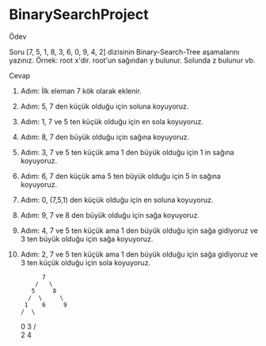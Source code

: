 # BinarySearchProject
Ödev

Soru
[7, 5, 1, 8, 3, 6, 0, 9, 4, 2] dizisinin Binary-Search-Tree aşamalarını yazınız.
Örnek: root x'dir. root'un sağından y bulunur. Solunda z bulunur vb.

Cevap
1. Adım: İlk eleman 7 kök olarak eklenir.
2. Adım: 5, 7 den küçük olduğu için soluna koyuyoruz.
3. Adım: 1, 7 ve 5 ten küçük olduğu için en sola koyuyoruz.
4. Adım: 8, 7 den büyük olduğu için sağına koyuyoruz.
5. Adım: 3, 7 ve 5 ten küçük ama 1 den büyük olduğu için 1 in sağına koyuyoruz.
6. Adım: 6, 7 den küçük ama 5 ten büyük olduğu için 5 in sağına koyuyoruz.
7. Adım: 0, (7,5,1) den küçük olduğu için en soluna koyuyoruz.
8. Adım: 9, 7 ve 8 den büyük olduğu için sağa koyuyoruz.
9. Adım: 4, 7 ve 5 ten küçük ama 1 den büyük olduğu için sağa gidiyoruz ve 3 ten büyük olduğu için sağa koyuyoruz.
10. Adım: 2, 7 ve 5 ten küçük ama 1 den büyük olduğu için sağa gidiyoruz ve 3 ten küçük olduğu için sola koyuyoruz.

              7
            /   \
           5     8
          /  \     \
         1    6     9
        /  \
       0    3
           /  \
          2     4
